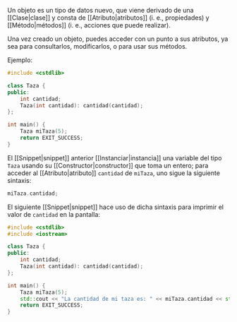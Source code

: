Un objeto es un tipo de datos nuevo, que viene derivado de una [[Clase|clase]] y consta de [[Atributo|atributos]] (i. e., propiedades) y [[Método|métodos]] (i. e., acciones que puede realizar).

Una vez creado un objeto, puedes acceder con un punto a sus atributos, ya sea para consultarlos, modificarlos, o para usar sus métodos.

Ejemplo:

```cpp
#include <cstdlib>

class Taza {
public:
	int cantidad;
	Taza(int cantidad): cantidad(cantidad);
};

int main() {
	Taza miTaza(5);
	return EXIT_SUCCESS;
}
```

El [[Snippet|snippet]] anterior [[Instanciar|instancia]] una variable del tipo `Taza` usando su [[Constructor|constructor]] que toma un entero; para acceder al [[Atributo|atributo]] `cantidad` de `miTaza`, uno sigue la siguiente sintaxis:

```cpp
miTaza.cantidad;
```

El siguiente [[Snippet|snippet]] hace uso de dicha sintaxis para imprimir el valor de `cantidad` en la pantalla:

```cpp
#include <cstdlib>
#include <iostream>

class Taza {
public:
	int cantidad;
	Taza(int cantidad): cantidad(cantidad);
};

int main() {
	Taza miTaza(5);
	std::cout << "La cantidad de mi taza es: " << miTaza.cantidad << std::endl;
	return EXIT_SUCCESS;
}
```
